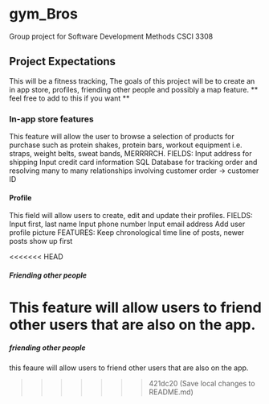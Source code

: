 # gym_Bros
Group project for Software Development Methods CSCI 3308

## Project Expectations
This will be a fitness tracking, The goals of this project will be to create an in app store, profiles, friending other people and possibly a map feature. 
** feel free to add to this if you want ** 

### In-app store features 
This feature will allow the user to browse a selection of products for purchase such as protein shakes, protein bars, workout equipment i.e. straps, weight belts, sweat bands, MERRRRCH.
FIELDS:
Input address for shipping
Input credit card information
SQL Database for tracking order and resolving many to many relationships involving customer order -> customer ID 


#### Profile 
This field will allow users to create, edit and update their profiles. 
FIELDS:
Input first, last name
Input phone number
Input email address
Add user profile picture
FEATURES:
Keep chronological time line of posts, newer posts show up first

<<<<<<< HEAD
##### Friending other people
This feature will allow users to friend other users that are also on the app. 
=======
##### friending other people
this feaure will allow users to friend other users that are also on the app.

>>>>>>> 421dc20 (Save local changes to README.md)


